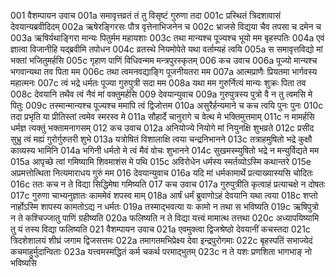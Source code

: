 001	वैशम्पायन उवाच
001a	समावृत्तव्रतं तं तु विसृष्टं गुरुणा तदा
001c	प्रस्थितं त्रिदशावासं देवयान्यब्रवीदिदम्
002a	ऋषेरङ्गिरसः पौत्र वृत्तेनाभिजनेन च
002c	भ्राजसे विद्यया चैव तपसा च दमेन च
003a	ऋषिर्यथाङ्गिरा मान्यः पितुर्मम महायशाः
003c	तथा मान्यश्च पूज्यश्च भूयो मम बृहस्पतिः
004a	एवं ज्ञात्वा विजानीहि यद्ब्रवीमि तपोधन
004c	व्रतस्थे नियमोपेते यथा वर्ताम्यहं त्वयि
005a	स समावृत्तविद्यो मां भक्तां भजितुमर्हसि
005c	गृहाण पाणिं विधिवन्मम मन्त्रपुरस्कृतम्
006	कच उवाच
006a	पूज्यो मान्यश्च भगवान्यथा तव पिता मम
006c	तथा त्वमनवद्याङ्गि पूजनीयतरा मम
007a	आत्मप्राणैः प्रियतमा भार्गवस्य महात्मनः
007c	त्वं भद्रे धर्मतः पूज्या गुरुपुत्री सदा मम
008a	यथा मम गुरुर्नित्यं मान्यः शुक्रः पिता तव
008c	देवयानि तथैव त्वं नैवं मां वक्तुमर्हसि
009	देवयान्युवाच
009a	गुरुपुत्रस्य पुत्रो वै न तु त्वमसि मे पितुः
009c	तस्मान्मान्यश्च पूज्यश्च ममापि त्वं द्विजोत्तम
010a	असुरैर्हन्यमाने च कच त्वयि पुनः पुनः
010c	तदा प्रभृति या प्रीतिस्तां त्वमेव स्मरस्व मे
011a	सौहार्दे चानुरागे च वेत्थ मे भक्तिमुत्तमाम्
011c	न मामर्हसि धर्मज्ञ त्यक्तुं भक्तामनागसम्
012	कच उवाच
012a	अनियोज्ये नियोगे मां नियुनक्षि शुभव्रते
012c	प्रसीद सुभ्रु त्वं मह्यं गुरोर्गुरुतरी शुभे
013a	यत्रोषितं विशालाक्षि त्वया चन्द्रनिभानने
013c	तत्राहमुषितो भद्रे कुक्षौ काव्यस्य भामिनि
014a	भगिनी धर्मतो मे त्वं मैवं वोचः शुभानने
014c	सुखमस्म्युषितो भद्रे न मन्युर्विद्यते मम
015a	आपृच्छे त्वां गमिष्यामि शिवमाशंस मे पथि
015c	अविरोधेन धर्मस्य स्मर्तव्योऽस्मि कथान्तरे
015e	अप्रमत्तोत्थिता नित्यमाराधय गुरुं मम
016	देवयान्युवाच
016a	यदि मां धर्मकामार्थे प्रत्याख्यास्यसि चोदितः
016c	ततः कच न ते विद्या सिद्धिमेषा गमिष्यति
017	कच उवाच
017a	गुरुपुत्रीति कृत्वाहं प्रत्याचक्षे न दोषतः
017c	गुरुणा चाभ्यनुज्ञातः काममेवं शपस्व माम्
018a	आर्षं धर्मं ब्रुवाणोऽहं देवयानि यथा त्वया
018c	शप्तो नार्होऽस्मि शापस्य कामतोऽद्य न धर्मतः
019a	तस्माद्भवत्या यः कामो न तथा स भविष्यति
019c	ऋषिपुत्रो न ते कश्चिज्जातु पाणिं ग्रहीष्यति
020a	फलिष्यति न ते विद्या यत्त्वं मामात्थ तत्तथा
020c	अध्यापयिष्यामि तु यं तस्य विद्या फलिष्यति
021	वैशम्पायन उवाच
021a	एवमुक्त्वा द्विजश्रेष्ठो देवयानीं कचस्तदा
021c	त्रिदशेशालयं शीघ्रं जगाम द्विजसत्तमः
022a	तमागतमभिप्रेक्ष्य देवा इन्द्रपुरोगमाः
022c	बृहस्पतिं सभाज्येदं कचमाहुर्मुदान्विताः
023a	यत्त्वमस्मद्धितं कर्म चकर्थ परमाद्भुतम्
023c	न ते यशः प्रणशिता भागभाङ् नो भविष्यसि
